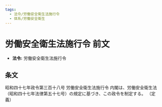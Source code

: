 ```yaml
---
tags:
  - 法令/労働安全衛生法施行令
  - 体系/労働安全衛生
---
```

# 労働安全衛生法施行令 前文

- **法令:** 労働安全衛生法施行令

## 条文
昭和四十七年政令第三百十八号
労働安全衛生法施行令
内閣は、労働安全衛生法（昭和四十七年法律第五十七号）の規定に基づき、この政令を制定する。
（定義）

